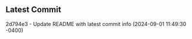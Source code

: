 
## Latest Commit
2d794e3 - Update README with latest commit info (2024-09-01 11:49:30 -0400) <Yunxi-Zhou>
